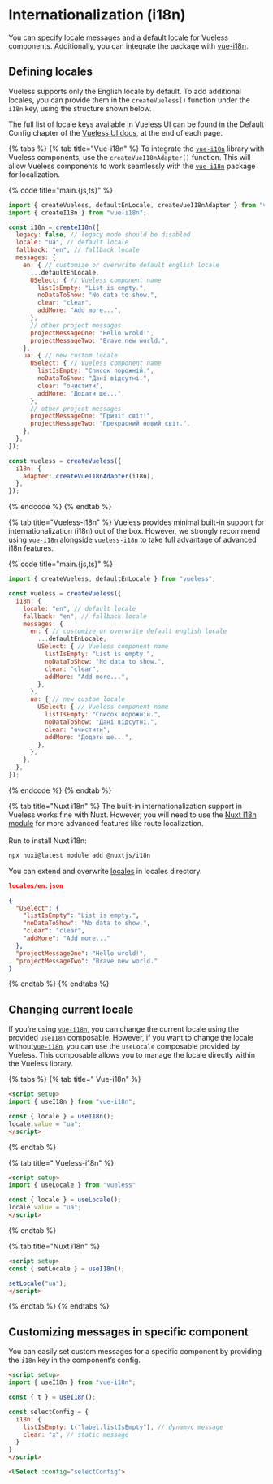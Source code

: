# Internationalization (i18n)

You can specify locale messages and a default locale for Vueless components. Additionally, you can integrate the package with [vue-i18n](https://vue-i18n.intlify.dev/).

## Defining locales

Vueless supports only the English locale by default. To add additional locales, you can provide them in the `createVueless()` function under the `i18n` key, using the structure shown below.

The full list of locale keys available in Vueless UI can be found in the Default Config chapter of the  [Vueless UI docs](https://ui.vueless.com/), at the end of each page.

{% tabs %}
{% tab title="Vue-i18n" %}
To integrate the [`vue-i18n`](https://vue-i18n.intlify.dev/) library with Vueless components, use the `createVueI18nAdapter()` function. This will allow Vueless components to work seamlessly with the [`vue-i18n`](https://vue-i18n.intlify.dev/) package for localization.

{% code title="main.{js,ts}" %}
```javascript
import { createVueless, defaultEnLocale, createVueI18nAdapter } from "vueless";
import { createI18n } from "vue-i18n";

const i18n = createI18n({
  legacy: false, // legacy mode should be disabled
  locale: "ua", // default locale
  fallback: "en", // fallback locale
  messages: {
    en: { // customize or overwrite default english locale
      ...defaultEnLocale,
      USelect: { // Vueless component name
        listIsEmpty: "List is empty.",
        noDataToShow: "No data to show.",
        clear: "clear",
        addMore: "Add more...",
      },
      // other project messages
      projectMessageOne: "Hello wrold!",
      projectMessageTwo: "Brave new world.",
    },
    ua: { // new custom locale
      USelect: { // Vueless component name
        listIsEmpty: "Список порожній.",
        noDataToShow: "Дані відсутні.",
        clear: "очистити",
        addMore: "Додати ще...",
      },
      // other project messages
      projectMessageOne: "Привіт світ!",
      projectMessageTwo: "Прекрасний новий світ.",
    },
  },
});

const vueless = createVueless({
  i18n: {
    adapter: createVueI18nAdapter(i18n),
  },
});
```
{% endcode %}
{% endtab %}

{% tab title="Vueless-i18n" %}
Vueless provides minimal built-in support for internationalization (i18n) out of the box. However, we strongly recommend using [`vue-i18n`](https://vue-i18n.intlify.dev/) alongside `vueless-i18n` to take full advantage of advanced i18n features.

{% code title="main.{js,ts}" %}
```javascript
import { createVueless, defaultEnLocale } from "vueless";

const vueless = createVueless({
  i18n: {
    locale: "en", // default locale
    fallback: "en", // fallback locale
    messages: {
      en: { // customize or overwrite default english locale
        ...defaultEnLocale,
        USelect: { // Vueless component name
          listIsEmpty: "List is empty.",
          noDataToShow: "No data to show.",
          clear: "clear",
          addMore: "Add more...",
        },
      },
      ua: { // new custom locale
        USelect: { // Vueless component name
          listIsEmpty: "Список порожній.",
          noDataToShow: "Дані відсутні.",
          clear: "очистити",
          addMore: "Додати ще...",
        },
      },
    },
  },
});
```
{% endcode %}
{% endtab %}

{% tab title="Nuxt i18n" %}
The built-in internationalization support in Vueless works fine with Nuxt. However, you will need to use the [Nuxt I18n module](https://i18n.nuxtjs.org/) for more advanced features like route localization. \
\
Run to install Nuxt i18n:

```bash
npx nuxi@latest module add @nuxtjs/i18n
```

You can extend and overwrite [locales](https://i18n.nuxtjs.org/docs/getting-started/usage) in locales directory.

```json
locales/en.json

{
  "USelect": {
    "listIsEmpty": "List is empty.",
    "noDataToShow": "No data to show.",
    "clear": "clear",
    "addMore": "Add more..."
  },
  "projectMessageOne": "Hello wrold!",
  "projectMessageTwo": "Brave new world."
}
```
{% endtab %}
{% endtabs %}



## Changing current locale

If you’re using [`vue-i18n`](https://vue-i18n.intlify.dev/), you can change the current locale using the provided `useI18n` composable. However, if you want to change the locale without[`vue-i18n`](https://vue-i18n.intlify.dev/), you can use the `useLocale` composable provided by Vueless. This composable allows you to manage the locale directly within the Vueless library.

{% tabs %}
{% tab title=" Vue-i18n" %}
```html
<script setup>
import { useI18n } from "vue-i18n";

const { locale } = useI18n();
locale.value = "ua";
</script>
```
{% endtab %}

{% tab title=" Vueless-i18n" %}
```html
<script setup>
import { useLocale } from "vueless"

const { locale } = useLocale();
locale.value = "ua";
</script>
```
{% endtab %}

{% tab title="Nuxt i18n" %}
```html
<script setup>
const { setLocale } = useI18n();

setLocale("ua");
</script>
```
{% endtab %}
{% endtabs %}

## Customizing messages in specific component

You can easily set custom messages for a specific component by providing the `i18n` key in the component’s config.

```html
<script setup>
import { useI18n } from "vue-i18n";

const { t } = useI18n();

const selectConfig = {
  i18n: {
    listIsEmpty: t("label.listIsEmpty"), // dynamyc message
    clear: "x", // static message
  }
}
</script>

<USelect :config="selectConfig">
```
